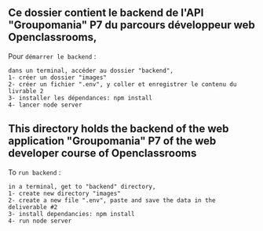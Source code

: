 ## Ce dossier contient le backend de l'API "Groupomania" P7 du parcours développeur web Openclassrooms,


Pour `démarrer le backend` :

    dans un terminal, accéder au dossier "backend",
    1- créer un dossier "images"
    2- créer un fichier ".env", y coller et enregistrer le contenu du livrable 2
    3- installer les dépendances: npm install
    4- lancer node server


## This directory holds the backend of the web application "Groupomania" P7 of the web developer course of Openclassrooms

To `run backend` :

    in a terminal, get to "backend" directory,
    1- create new directory "images"
    2- create a new file ".env", paste and save the data in the deliverable #2 
    3- install dependancies: npm install
    4- run node server
